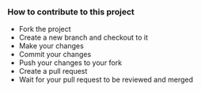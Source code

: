 ### How to contribute to this project

- Fork the project
- Create a new branch and checkout to it
- Make your changes
- Commit your changes
- Push your changes to your fork
- Create a pull request
- Wait for your pull request to be reviewed and merged
